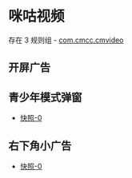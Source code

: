 # 咪咕视频

存在 3 规则组 - [com.cmcc.cmvideo](/src/apps/com.cmcc.cmvideo.ts)

## 开屏广告

## 青少年模式弹窗

- [快照-0](https://gkd-kit.gitee.io/import/12498307)

## 右下角小广告

- [快照-0](https://gkd-kit.gitee.io/import/12498315)
